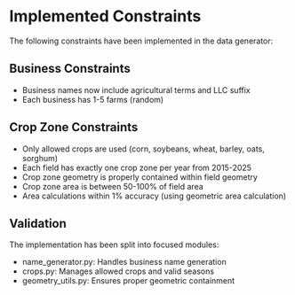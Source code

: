 # Implemented Constraints

The following constraints have been implemented in the data generator:

## Business Constraints
- Business names now include agricultural terms and LLC suffix
- Each business has 1-5 farms (random)

## Crop Zone Constraints
- Only allowed crops are used (corn, soybeans, wheat, barley, oats, sorghum)
- Each field has exactly one crop zone per year from 2015-2025
- Crop zone geometry is properly contained within field geometry
- Crop zone area is between 50-100% of field area
- Area calculations within 1% accuracy (using geometric area calculation)

## Validation
The implementation has been split into focused modules:
- name_generator.py: Handles business name generation
- crops.py: Manages allowed crops and valid seasons
- geometry_utils.py: Ensures proper geometric containment